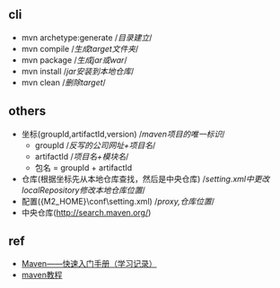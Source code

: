 

## cli

+ mvn archetype:generate /*目录建立*/
+ mvn compile /*生成target文件夹*/
+ mvn package /*生成jar或war*/
+ mvn install /*jar安装到本地仓库*/
+ mvn clean /*删除target*/

## others

+ 坐标(groupId,artifactId,version)   /*maven项目的唯一标识*/
    - groupId /*反写的公司网址+项目名*/
    - artifactId /*项目名+模块名*/
    - 包名 = groupId + artifactId
+ 仓库(根据坐标先从本地仓库查找，然后是中央仓库) /*setting.xml中更改localRepository修改本地仓库位置*/
+ 配置({M2_HOME}\conf\setting.xml) /*proxy,仓库位置*/
+ 中央仓库(http://search.maven.org/)

## ref
+ [Maven——快速入门手册（学习记录）](http://www.cnblogs.com/qbzf-Blog/p/6539161.html)
+ [maven教程](http://www.yiibai.com/maven/)